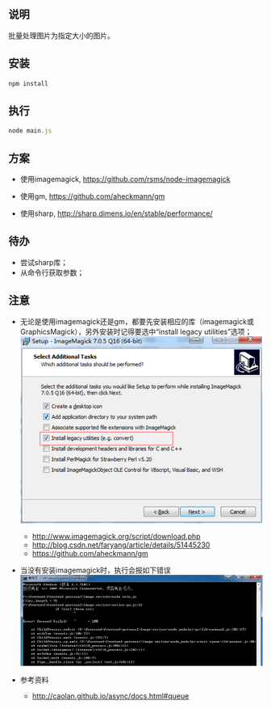## 说明
批量处理图片为指定大小的图片。

## 安装
```javascript
npm install
```
## 执行
```javascript
node main.js
```

## 方案
+ 使用imagemagick, https://github.com/rsms/node-imagemagick

+ 使用gm, https://github.com/aheckmann/gm

+ 使用sharp, http://sharp.dimens.io/en/stable/performance/

## 待办
+ 尝试sharp库；
+ 从命令行获取参数；

## 注意
+ 无论是使用imagemagick还是gm，都要先安装相应的库（imagemagick或GraphicsMagick），另外安装时记得要选中“install legacy utilities”选项；
![image](assets/intall-convert-utility.png)
    - http://www.imagemagick.org/script/download.php
    - http://blog.csdn.net/faryang/article/details/51445230
    - https://github.com/aheckmann/gm

+ 当没有安装imagemagick时，执行会报如下错误
![image](assets/not-install-magick.png)
+ 参考资料
    - http://caolan.github.io/async/docs.html#queue
